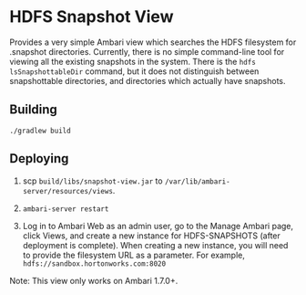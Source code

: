 HDFS Snapshot View
=======================

Provides a very simple Ambari view which searches the HDFS filesystem for .snapshot directories. 
Currently, there is no simple command-line tool for viewing all the existing snapshots in the system. There is the
```hdfs lsSnapshottableDir``` command, but it does not distinguish between snapshottable directories, and directories
which actually have snapshots.

Building
--------

```
./gradlew build
```

Deploying
---------

1. scp ```build/libs/snapshot-view.jar``` to ```/var/lib/ambari-server/resources/views```.

2. ```ambari-server restart```

3. Log in to Ambari Web as an admin user, go to the Manage Ambari page, click Views, and create a new instance for 
HDFS-SNAPSHOTS (after deployment is complete). When creating a new instance, you will need to provide the filesystem
URL as a parameter. For example, ```hdfs://sandbox.hortonworks.com:8020```

Note: This view only works on Ambari 1.7.0+.